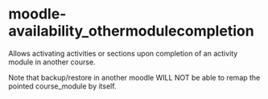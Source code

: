 # moodle-availability_othermodulecompletion
Allows activating activities or sections upon completion of an activity module in another course.

Note that backup/restore in another moodle WILL NOT be able to remap the pointed course_module by itself.

